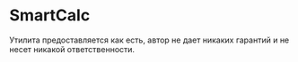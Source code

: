 # SmartCalc

Утилита предоставляется как есть, автор не дает никаких гарантий и не несет никакой ответственности.

